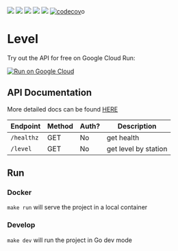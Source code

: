 ![](https://github.com/gabeduke/level/workflows/Test/badge.svg)
![](https://github.com/gabeduke/level/workflows/Lint/badge.svg)
![](https://github.com/gabeduke/level/workflows/Fmt/badge.svg)
![](https://github.com/gabeduke/level/workflows/Tag/badge.svg)
![](https://github.com/gabeduke/level/workflows/Release/badge.svg)
[![codecov](https://codecov.io/gh/gabeduke/level/branch/master/graph/badge.svg)](https://codecov.io/gh/gabeduke/level)o

# Level

Try out the API for free on Google Cloud Run:

[![Run on Google Cloud](https://storage.googleapis.com/cloudrun/button.svg)](https://console.cloud.google.com/cloudshell/editor?shellonly=true&cloudshell_image=gcr.io/cloudrun/button&cloudshell_git_repo=https://github.com/gabeduke/level.git)


## API Documentation

More detailed docs can be found [HERE](https://gabeduke.github.io/level/)

<!-- markdown-swagger -->
 Endpoint   | Method | Auth? | Description
 ---------- | ------ | ----- | --------------------
 `/healthz` | GET    | No    | get health
 `/level`   | GET    | No    | get level by station
<!-- /markdown-swagger -->

## Run

### Docker

`make run` will serve the project in a local container

### Develop

`make dev` will run the project in Go dev mode